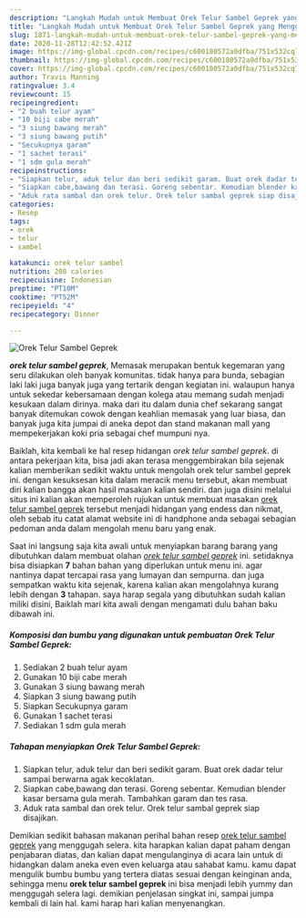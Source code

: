 ```yaml
---
description: "Langkah Mudah untuk Membuat Orek Telur Sambel Geprek yang Menggugah Selera"
title: "Langkah Mudah untuk Membuat Orek Telur Sambel Geprek yang Menggugah Selera"
slug: 1871-langkah-mudah-untuk-membuat-orek-telur-sambel-geprek-yang-menggugah-selera
date: 2020-11-28T12:42:52.421Z
image: https://img-global.cpcdn.com/recipes/c600180572a0dfba/751x532cq70/orek-telur-sambel-geprek-foto-resep-utama.jpg
thumbnail: https://img-global.cpcdn.com/recipes/c600180572a0dfba/751x532cq70/orek-telur-sambel-geprek-foto-resep-utama.jpg
cover: https://img-global.cpcdn.com/recipes/c600180572a0dfba/751x532cq70/orek-telur-sambel-geprek-foto-resep-utama.jpg
author: Travis Manning
ratingvalue: 3.4
reviewcount: 15
recipeingredient:
- "2 buah telur ayam"
- "10 biji cabe merah"
- "3 siung bawang merah"
- "3 siung bawang putih"
- "Secukupnya garam"
- "1 sachet terasi"
- "1 sdm gula merah"
recipeinstructions:
- "Siapkan telur, aduk telur dan beri sedikit garam. Buat orek dadar telur sampai berwarna agak kecoklatan."
- "Siapkan cabe,bawang dan terasi. Goreng sebentar. Kemudian blender kasar bersama gula merah. Tambahkan garam dan tes rasa."
- "Aduk rata sambal dan orek telur. Orek telur sambal geprek siap disajikan."
categories:
- Resep
tags:
- orek
- telur
- sambel

katakunci: orek telur sambel 
nutrition: 208 calories
recipecuisine: Indonesian
preptime: "PT10M"
cooktime: "PT52M"
recipeyield: "4"
recipecategory: Dinner

---
```



![Orek Telur Sambel Geprek](https://img-global.cpcdn.com/recipes/c600180572a0dfba/751x532cq70/orek-telur-sambel-geprek-foto-resep-utama.jpg)

<b><i>orek telur sambel geprek</i></b>, Memasak merupakan bentuk kegemaran yang seru dilakukan oleh banyak komunitas. tidak hanya para bunda, sebagian laki laki juga banyak juga yang tertarik dengan kegiatan ini. walaupun hanya untuk sekedar kebersamaan dengan kolega atau memang sudah menjadi kesukaan dalam dirinya. maka dari itu dalam dunia chef sekarang sangat banyak ditemukan cowok dengan keahlian memasak yang luar biasa, dan banyak juga kita jumpai di aneka depot dan stand makanan mall yang mempekerjakan koki pria sebagai chef mumpuni nya.



Baiklah, kita kembali ke hal resep hidangan <i>orek telur sambel geprek</i>. di antara pekerjaan kita, bisa jadi akan terasa menggembirakan bila sejenak kalian memberikan sedikit waktu untuk mengolah orek telur sambel geprek ini. dengan kesuksesan kita dalam meracik menu tersebut, akan membuat diri kalian bangga akan hasil masakan kalian sendiri. dan juga disini melalui situs ini kalian akan memperoleh rujukan untuk membuat masakan <u>orek telur sambel geprek</u> tersebut menjadi hidangan yang endess dan nikmat, oleh sebab itu catat alamat website ini di handphone anda sebagai sebagian pedoman anda dalam mengolah menu baru yang enak.


Saat ini langsung saja kita awali untuk menyiapkan barang barang yang dibutuhkan dalam membuat olahan <u><i>orek telur sambel geprek</i></u> ini. setidaknya bisa disiapkan <b>7</b> bahan bahan yang diperlukan untuk menu ini. agar nantinya dapat tercapai rasa yang lumayan dan sempurna. dan juga sempatkan waktu kita sejenak, karena kalian akan mengolahnya kurang lebih dengan <b>3</b> tahapan. saya harap segala yang dibutuhkan sudah kalian miliki disini, Baiklah mari kita awali dengan mengamati dulu bahan baku dibawah ini.

<!--inarticleads1-->

##### Komposisi dan bumbu yang digunakan untuk pembuatan Orek Telur Sambel Geprek:

1. Sediakan 2 buah telur ayam
1. Gunakan 10 biji cabe merah
1. Gunakan 3 siung bawang merah
1. Siapkan 3 siung bawang putih
1. Siapkan Secukupnya garam
1. Gunakan 1 sachet terasi
1. Sediakan 1 sdm gula merah




<!--inarticleads2-->

##### Tahapan menyiapkan Orek Telur Sambel Geprek:

1. Siapkan telur, aduk telur dan beri sedikit garam. Buat orek dadar telur sampai berwarna agak kecoklatan.
1. Siapkan cabe,bawang dan terasi. Goreng sebentar. Kemudian blender kasar bersama gula merah. Tambahkan garam dan tes rasa.
1. Aduk rata sambal dan orek telur. Orek telur sambal geprek siap disajikan.




Demikian sedikit bahasan makanan perihal bahan resep <u>orek telur sambel geprek</u> yang menggugah selera. kita harapkan kalian dapat paham dengan penjabaran diatas, dan kalian dapat mengulanginya di acara lain untuk di hidangkan dalam aneka even even keluarga atau sahabat kamu. kamu dapat mengulik bumbu bumbu yang tertera diatas sesuai dengan keinginan anda, sehingga menu <b>orek telur sambel geprek</b> ini bisa menjadi lebih yummy dan menggugah selera lagi. demikian penjelasan singkat ini, sampai jumpa kembali di lain hal. kami harap hari kalian menyenangkan.
